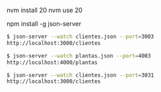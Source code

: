 nvm install 20
nvm use 20

npm install -g json-server

```bash
$ json-server --watch clientes.json --port=3003
http://localhost:3000/clientes
```
```bash
$ json-server --watch plantas.json --port=4003
http://localhost:4000/plantas
```

```bash
$ json-server --watch clientes.json --port=3031
http://localhost:3000/clientes
```